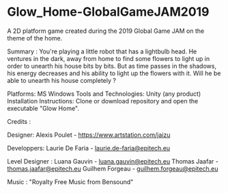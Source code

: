 # Glow_Home-GlobalGameJAM2019
A 2D platform game created during the 2019 Global Game JAM on the theme of the home. 

Summary :
You're playing a little robot that has a lightbulb head. He ventures in the dark, away from home to find some flowers to light up in order to unearth his house bits by bits. But as time passes in the shadows, his energy decreases and his ability to light up the flowers with it. Will he be able to unearth his house completely ?

Platforms: MS Windows
Tools and Technologies: Unity (any product)
Installation Instructions: Clone or download repository and open the executable "Glow Home".

Credits :
 
Designer:
Alexis Poulet - https://www.artstation.com/jaizu

Developpers:
Laurie De Faria - laurie.de-faria@epitech.eu

Level Designer :
Luana Gauvin - luana.gauvin@epitech.eu
Thomas Jaafar - thomas.jaafar@epitech.eu
Guilhem Forgeau - guilhem.forgeau@epitech.eu

Music : "Royalty Free Music from Bensound"
